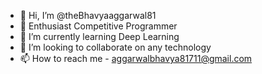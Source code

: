 - 👋 Hi, I’m @theBhavyaaggarwal81
- 👀 Enthusiast Competitive Programmer
- 🌱 I’m currently learning Deep Learning
- 💞️ I’m looking to collaborate on any technology
- 📫 How to reach me - aggarwalbhavya81711@gmail.com

<!---
theBhavyaaggarwal81/theBhavyaaggarwal81 is a ✨ special ✨ repository because its `README.md` (this file) appears on your GitHub profile.
You can click the Preview link to take a look at your changes.
--->
